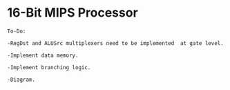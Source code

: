 # 16-Bit MIPS Processor

~~~~~~~~< Progress Report #2 >~~~~~~~~
To-Do:

-RegDst and ALUSrc multiplexers need to be implemented  at gate level.

-Implement data memory.

-Implement branching logic.

-Diagram.
